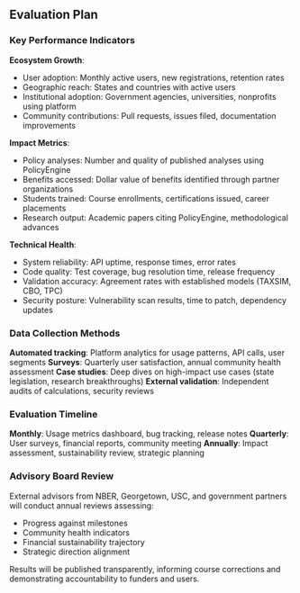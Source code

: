 ## Evaluation Plan

### Key Performance Indicators

**Ecosystem Growth**:
- User adoption: Monthly active users, new registrations, retention rates
- Geographic reach: States and countries with active users
- Institutional adoption: Government agencies, universities, nonprofits using platform
- Community contributions: Pull requests, issues filed, documentation improvements

**Impact Metrics**:
- Policy analyses: Number and quality of published analyses using PolicyEngine
- Benefits accessed: Dollar value of benefits identified through partner organizations
- Students trained: Course enrollments, certifications issued, career placements
- Research output: Academic papers citing PolicyEngine, methodological advances

**Technical Health**:
- System reliability: API uptime, response times, error rates
- Code quality: Test coverage, bug resolution time, release frequency
- Validation accuracy: Agreement rates with established models (TAXSIM, CBO, TPC)
- Security posture: Vulnerability scan results, time to patch, dependency updates

### Data Collection Methods

**Automated tracking**: Platform analytics for usage patterns, API calls, user segments
**Surveys**: Quarterly user satisfaction, annual community health assessment
**Case studies**: Deep dives on high-impact use cases (state legislation, research breakthroughs)
**External validation**: Independent audits of calculations, security reviews

### Evaluation Timeline

**Monthly**: Usage metrics dashboard, bug tracking, release notes
**Quarterly**: User surveys, financial reports, community meeting
**Annually**: Impact assessment, sustainability review, strategic planning

### Advisory Board Review

External advisors from NBER, Georgetown, USC, and government partners will conduct annual reviews assessing:
- Progress against milestones
- Community health indicators
- Financial sustainability trajectory
- Strategic direction alignment

Results will be published transparently, informing course corrections and demonstrating accountability to funders and users.